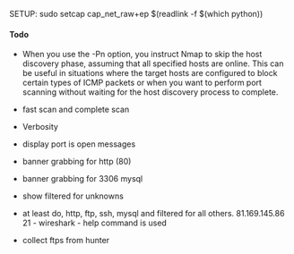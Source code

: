 SETUP:
sudo setcap cap_net_raw+ep $(readlink -f $(which python))

#### Todo

- When you use the -Pn option, you instruct Nmap to skip the host discovery phase, assuming that all specified hosts are online. This can be useful in situations where the target hosts are configured to block certain types of ICMP packets or when you want to perform port scanning without waiting for the host discovery process to complete.

- fast scan and complete scan
- Verbosity
- display port is open messages
- banner grabbing for http (80)
- banner grabbing for 3306 mysql
- show filtered for unknowns
- at least do, http, ftp, ssh, mysql and filtered for all others.
  81.169.145.86 21 - wireshark - help command is used
- collect ftps from hunter

